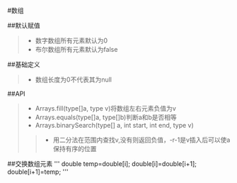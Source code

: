 #数组

##默认赋值
>+ 数字数组所有元素默认为0
>+ 布尔数组所有元素默认为false

##基础定义
>+ 数组长度为0不代表其为null

##API
>+ Arrays.fill(type[]a, type v)将数组左右元素负值为v
>+ Arrays.equals(type[]a, type[]b)判断a和b是否相等
>+ Arrays.binarySearch(type[] a, int start, int end, type v)
>>+ 用二分法在范围内查找v,没有则返回负值，-r-1是v插入后可以使a保持有序的位置

##交换数组元素
'''
double temp=double[i];
double[i]=double[i+1];
double[i+1]=temp;
'''


